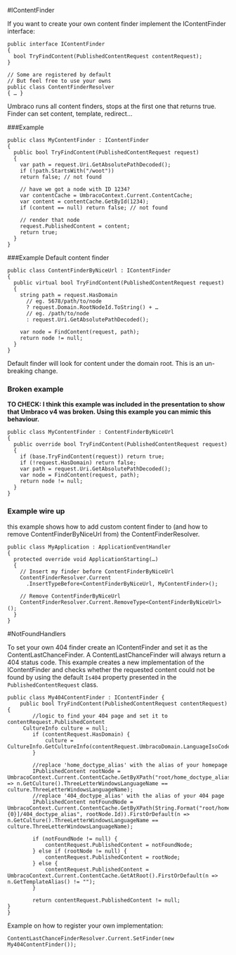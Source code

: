 #IContentFinder

If you want to create your own content finder implement the IContentFinder interface:

	public interface IContentFinder
	{
	  bool TryFindContent(PublishedContentRequest contentRequest);
	}
	
    // Some are registered by default
	// But feel free to use your owns
	public class ContentFinderResolver
	{ … }

Umbraco runs all content finders, stops at the first one that returns true.
Finder can set content, template, redirect…

###Example 

    public class MyContentFinder : IContentFinder
    {
      public bool TryFindContent(PublishedContentRequest request)
      {
        var path = request.Uri.GetAbsolutePathDecoded();
        if (!path.StartsWith("/woot"))
        return false; // not found

        // have we got a node with ID 1234?
        var contentCache = UmbracoContext.Current.ContentCache;
        var content = contentCache.GetById(1234);
        if (content == null) return false; // not found

        // render that node
        request.PublishedContent = content;
        return true;
      }
    }

###Example Default content finder

    public class ContentFinderByNiceUrl : IContentFinder
    {
      public virtual bool TryFindContent(PublishedContentRequest request)
      {
        string path = request.HasDomain
          // eg. 5678/path/to/node
          ? request.Domain.RootNodeId.ToString() + …
          // eg. /path/to/node
          : request.Uri.GetAbsolutePathDecoded();
      
        var node = FindContent(request, path);
        return node != null;
      }
    }

Default finder will look for content under the domain root.
This is an un-breaking change.

### Broken example

**TO CHECK: I think this example was included in the presentation to show that Umbraco v4 was broken. Using this example you can mimic this behaviour.**

    public class MyContentFinder : ContentFinderByNiceUrl
    {
      public override bool TryFindContent(PublishedContentRequest request)
      {
        if (base.TryFindContent(request)) return true;
        if (!request.HasDomain) return false;
        var path = request.Uri.GetAbsolutePathDecoded();
        var node = FindContent(request, path);
        return node != null;
      }
    }

### Example wire up

this example shows how to add custom content finder to (and how to remove ContentFinderByNiceUrl from) the ContentFinderResolver.

    public class MyApplication : ApplicationEventHandler
    {
      protected override void ApplicationStarting(…) 
      {
        // Insert my finder before ContentFinderByNiceUrl
        ContentFinderResolver.Current
          .InsertTypeBefore<ContentFinderByNiceUrl, MyContentFinder>();

        // Remove ContentFinderByNiceUrl
        ContentFinderResolver.Current.RemoveType<ContentFinderByNiceUrl>();
      }
    }

#NotFoundHandlers

To set your own 404 finder create an IContentFinder and set it as the ContentLastChanceFinder. A ContentLastChanceFinder will always return a 404 status code. This example creates a new implementation of the IContentFinder and checks whether the requested content could not be found by using the default `Is404` property presented in the `PublishedContentRequest` class.

    public class My404ContentFinder : IContentFinder {
    	public bool TryFindContent(PublishedContentRequest contentRequest) {
            //logic to find your 404 page and set it to contentRequest.PublishedContent
	     CultureInfo culture = null;
            if (contentRequest.HasDomain) {
                culture = CultureInfo.GetCultureInfo(contentRequest.UmbracoDomain.LanguageIsoCode);
            }

            //replace 'home_doctype_alias' with the alias of your homepage
            IPublishedContent rootNode = UmbracoContext.Current.ContentCache.GetByXPath("root/home_doctype_alias").FirstOrDefault(n => n.GetCulture().ThreeLetterWindowsLanguageName == culture.ThreeLetterWindowsLanguageName);
            //replace '404_doctype_alias' with the alias of your 404 page
            IPublishedContent notFoundNode = UmbracoContext.Current.ContentCache.GetByXPath(String.Format("root/homeDocType[id={0}]/404_doctype_alias", rootNode.Id)).FirstOrDefault(n => n.GetCulture().ThreeLetterWindowsLanguageName == culture.ThreeLetterWindowsLanguageName);

            if (notFoundNode != null) {
                contentRequest.PublishedContent = notFoundNode;
            } else if (rootNode != null) {
                contentRequest.PublishedContent = rootNode;
            } else {
                contentRequest.PublishedContent = UmbracoContext.Current.ContentCache.GetAtRoot().FirstOrDefault(n => n.GetTemplateAlias() != "");
            }

            return contentRequest.PublishedContent != null;
	}
    }
    
Example on how to register your own implementation:

    ContentLastChanceFinderResolver.Current.SetFinder(new My404ContentFinder());
